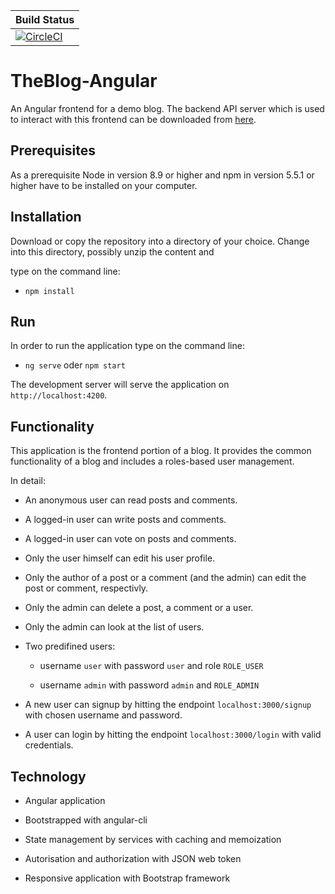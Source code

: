 | Build Status  | 
|---|
|[![CircleCI](https://circleci.com/gh/GregorHue/TheBlog-Angular.svg?style=svg&circle-token=5cacc42554d1f896a9d8036f4a1bc6cf76b95225)](https://circleci.com/gh/GregorHue/TheBlog-Angular)|

# TheBlog-Angular

An Angular frontend for a demo blog. The backend API server which is used to interact with this frontend can be downloaded from
[here](https://github.com/GregorHue/TheBlog-API).

## Prerequisites

As a prerequisite Node in version 8.9 or higher and npm in version 5.5.1 or higher have to be installed on your computer.

## Installation 

Download or copy the repository into a directory of your choice. Change into this directory, possibly unzip the content and

type on the command line:
   
* `npm install`

## Run

In order to run the application type on the command line:

*  `ng serve` oder `npm start`

The development server will serve the application on `http://localhost:4200`.

## Functionality
This application is the frontend portion of a blog. It provides the common functionality of a blog and includes a roles-based user 
management. 

In detail:

* An anonymous user can read posts and comments.

* A logged-in user can write posts and comments.

* A logged-in user can vote on posts and comments.

* Only the user himself can edit his user profile.

* Only the author of a post or a comment (and the admin) can edit the post or comment, respectivly.

* Only the admin can delete a post, a comment or a user.

* Only the admin can look at the list of users.

* Two predifined users:

  * username `user` with password `user` and role `ROLE_USER`
  
  * username `admin` with password `admin` and `ROLE_ADMIN`

* A new user can signup by hitting the endpoint `localhost:3000/signup` with chosen username and password.

* A user can login by hitting the endpoint `localhost:3000/login` with valid credentials. 
 
## Technology

* Angular application

* Bootstrapped with angular-cli

* State management by services with caching and memoization

* Autorisation and authorization with JSON web token

* Responsive application with Bootstrap framework